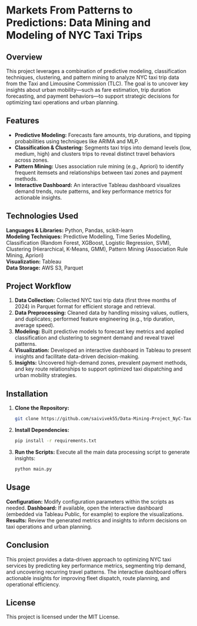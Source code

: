 # Markets From Patterns to Predictions: Data Mining and Modeling of NYC Taxi Trips

## Overview
This project leverages a combination of predictive modeling, classification techniques, clustering, and pattern mining to analyze NYC taxi trip data from the Taxi and Limousine Commission (TLC). The goal is to uncover key insights about urban mobility—such as fare estimation, trip duration forecasting, and payment behaviors—to support strategic decisions for optimizing taxi operations and urban planning.

## Features
- **Predictive Modeling:** Forecasts fare amounts, trip durations, and tipping probabilities using techniques like ARIMA and MLP.
- **Classification & Clustering:** Segments taxi trips into demand levels (low, medium, high) and clusters trips to reveal distinct travel behaviors across zones.
- **Pattern Mining:** Uses association rule mining (e.g., Apriori) to identify frequent itemsets and relationships between taxi zones and payment methods.
- **Interactive Dashboard:** An interactive Tableau dashboard visualizes demand trends, route patterns, and key performance metrics for actionable insights.

## Technologies Used
**Languages & Libraries:** Python, Pandas, scikit-learn  
**Modeling Techniques:** Predictive Modelling, Time Series Modelling, Classification (Random Forest, XGBoost, Logistic Regression, SVM), Clustering (Hierarchical, K-Means, GMM), Pattern Mining (Association Rule Mining, Apriori)  
**Visualization:** Tableau  
**Data Storage:** AWS S3, Parquet

## Project Workflow
1. **Data Collection:** Collected NYC taxi trip data (first three months of 2024) in Parquet format for efficient storage and retrieval.
2. **Data Preprocessing:** Cleaned data by handling missing values, outliers, and duplicates; performed feature engineering (e.g., trip duration, average speed).
3. **Modeling:** Built predictive models to forecast key metrics and applied classification and clustering to segment demand and reveal travel patterns.
4. **Visualization:** Developed an interactive dashboard in Tableau to present insights and facilitate data-driven decision-making.
5. **Insights:** Uncovered high-demand zones, prevalent payment methods, and key route relationships to support optimized taxi dispatching and urban mobility strategies.

## Installation
1. **Clone the Repository:**
   ```bash
   git clone https://github.com/saivivek55/Data-Mining-Project_NyC-Taxi.git

2. **Install Dependencies:**
   ```bash
   pip install -r requirements.txt

3. **Run the Scripts:** Execute all the main data processing script to generate insights:
    ```bash
    python main.py

## Usage
**Configuration:** Modify configuration parameters within the scripts as needed.
**Dashboard:** If available, open the interactive dashboard (embedded via Tableau Public, for example) to explore the visualizations.
**Results:** Review the generated metrics and insights to inform decisions on taxi operations and urban planning.

## Conclusion
This project provides a data-driven approach to optimizing NYC taxi services by predicting key performance metrics, segmenting trip demand, and uncovering recurring travel patterns. The interactive dashboard offers actionable insights for improving fleet dispatch, route planning, and operational efficiency.

## License
This project is licensed under the MIT License.
